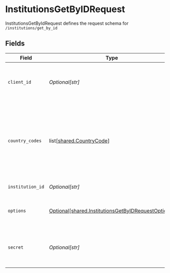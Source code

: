 # InstitutionsGetByIDRequest

InstitutionsGetByIdRequest defines the request schema for `/institutions/get_by_id`


## Fields

| Field                                                                                                                                                                                                                                                                                              | Type                                                                                                                                                                                                                                                                                               | Required                                                                                                                                                                                                                                                                                           | Description                                                                                                                                                                                                                                                                                        |
| -------------------------------------------------------------------------------------------------------------------------------------------------------------------------------------------------------------------------------------------------------------------------------------------------- | -------------------------------------------------------------------------------------------------------------------------------------------------------------------------------------------------------------------------------------------------------------------------------------------------- | -------------------------------------------------------------------------------------------------------------------------------------------------------------------------------------------------------------------------------------------------------------------------------------------------- | -------------------------------------------------------------------------------------------------------------------------------------------------------------------------------------------------------------------------------------------------------------------------------------------------- |
| `client_id`                                                                                                                                                                                                                                                                                        | *Optional[str]*                                                                                                                                                                                                                                                                                    | :heavy_minus_sign:                                                                                                                                                                                                                                                                                 | Your Plaid API `client_id`. The `client_id` is required and may be provided either in the `PLAID-CLIENT-ID` header or as part of a request body.                                                                                                                                                   |
| `country_codes`                                                                                                                                                                                                                                                                                    | list[[shared.CountryCode](undefined/models/shared/countrycode.md)]                                                                                                                                                                                                                                 | :heavy_check_mark:                                                                                                                                                                                                                                                                                 | Specify which country or countries to include institutions from, using the ISO-3166-1 alpha-2 country code standard. In API versions 2019-05-29 and earlier, the `country_codes` parameter is an optional parameter within the `options` object and will default to `[US]` if it is not supplied.<br/> |
| `institution_id`                                                                                                                                                                                                                                                                                   | *Optional[str]*                                                                                                                                                                                                                                                                                    | :heavy_check_mark:                                                                                                                                                                                                                                                                                 | The ID of the institution to get details about                                                                                                                                                                                                                                                     |
| `options`                                                                                                                                                                                                                                                                                          | [Optional[shared.InstitutionsGetByIDRequestOptions]](undefined/models/shared/institutionsgetbyidrequestoptions.md)                                                                                                                                                                                 | :heavy_minus_sign:                                                                                                                                                                                                                                                                                 | Specifies optional parameters for `/institutions/get_by_id`. If provided, must not be `null`.                                                                                                                                                                                                      |
| `secret`                                                                                                                                                                                                                                                                                           | *Optional[str]*                                                                                                                                                                                                                                                                                    | :heavy_minus_sign:                                                                                                                                                                                                                                                                                 | Your Plaid API `secret`. The `secret` is required and may be provided either in the `PLAID-SECRET` header or as part of a request body.                                                                                                                                                            |
